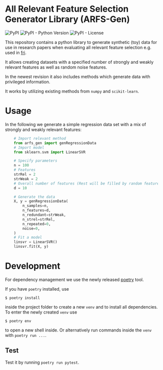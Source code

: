 # All Relevant Feature Selection Generator Library (ARFS-Gen)
![PyPI](https://img.shields.io/pypi/v/arfs_gen)
![PyPI - Python Version](https://img.shields.io/pypi/pyversions/arfs_gen)
![PyPI - License](https://img.shields.io/pypi/l/arfs_gen)

This repository contains a python library to generate synthetic (toy) data for use in research papers when evaluating all relevant feature selection e.g.  used in [fri](https://github.com/lpfann/fri).

It allows creating datasets with a specified number of strongly and weakly relevant features as well as random noise features.

In the newest revision it also includes methods which generate data with privileged information.

It works by utilizing existing methods from `numpy` and `scikit-learn`.

# Usage
In the following we generate a simple regression data set with a mix of strongly and weakly relevant features:

```python
    # Import relevant method
    from arfs_gen import genRegressionData
    # Import model
    from sklearn.svm import LinearSVR

    # Specify parameters
    n = 100
    # Features
    strRel = 2
    strWeak = 2
    # Overall number of features (Rest will be filled by random features)
    d = 10

    # Generate the data
    X, y = genRegressionData(
        n_samples=n,
        n_features=d,
        n_redundant=strWeak,
        n_strel=strRel,
        n_repeated=0,
        noise=0,
    )
    # Fit a model
    linsvr = LinearSVR()
    linsvr.fit(X, y)
```

# Development
For dependency management we use the newly released [poetry](https://python-poetry.org/) tool.

If you have `poetry` installed, use
```shell
$ poetry install
```  
inside the project folder to create a new `venv` and to install all dependencies.
To enter the newly created `venv` use 
```shell 
$ poetry env
```
to open a new shell inside.
Or alternatively run commands inside the `venv` with `poetry run ...`.

## Test
Test it by running `poetry run pytest`.
